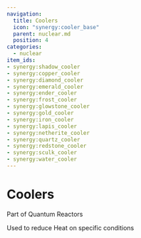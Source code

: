 ```yaml
---
navigation:
  title: Coolers
  icon: "synergy:cooler_base"
  parent: nuclear.md
  position: 4
categories:
  - nuclear
item_ids:
- synergy:shadow_cooler
- synergy:copper_cooler
- synergy:diamond_cooler
- synergy:emerald_cooler
- synergy:ender_cooler
- synergy:frost_cooler
- synergy:glowstone_cooler
- synergy:gold_cooler
- synergy:iron_cooler
- synergy:lapis_cooler
- synergy:netherite_cooler
- synergy:quartz_cooler
- synergy:redstone_cooler
- synergy:sculk_cooler
- synergy:water_cooler
---
```


# Coolers

Part of Quantum Reactors

Used to reduce Heat on specific conditions